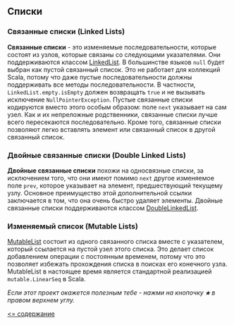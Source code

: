 ## Списки

### Связанные списки (Linked Lists)

**Связанные списки** - это изменяемые последовательности, которые состоят из узлов, которые связаны со следующими указателями. 
Они поддерживаются классом [LinkedList](http://www.scala-lang.org/api/2.12.2/scala/collection/mutable/LinkedList.html). 
В большинстве языков `null` будет выбран как пустой связанный список. Это не работает для коллекций Scala, потому что 
даже пустые последовательности должны поддерживать все методы последовательности. В частности, `LinkedList.empty.isEmpty`
 должен возвращать `true` и не вызывать исключение `NullPointerException`. Пустые связанные списки кодируются вместо 
 этого особым образом: поле `next` указывает на сам узел. Как и их непреложные родственники, связанные списки лучше 
 всего пересекаются последовательно. Кроме того, связанные списки позволяют легко вставлять элемент или связанный список 
 в другой связанный список.
 
### Двойные связанные списки (Double Linked Lists)

**Двойные связанные списки** похожи на односвязные списки, за исключением того, что они имеют помимо `next` другое 
изменяемое поле `prev`, которое указывает на элемент, предшествующий текущему узлу. Основное преимущество этой дополнительной 
ссылки заключается в том, что она очень быстро удаляет элементы. Двойные связанные списки поддерживаются классом 
[DoubleLinkedList](http://www.scala-lang.org/api/2.12.2/scala/collection/mutable/DoubleLinkedList.html).

### Изменяемый список (Mutable Lists)

[MutableList](http://www.scala-lang.org/api/2.12.2/scala/collection/mutable/MutableList.html) состоит из одного связанного
 списка вместе с указателем, который ссылается на пустой узел этого списка. Это делает список добавлением операции с 
 постоянным временем, потому что это позволяет избежать прохождения списка в поисках его конечного узла. 
 MutableList в настоящее время является стандартной реализацией `mutable.LinearSeq` в Scala.
 

_Если этот проект окажется полезным тебе - нажми на кнопочку **`★`** в правом верхнем углу._

[<= содержание](https://github.com/steklopod/Collections/blob/master/readme.md)